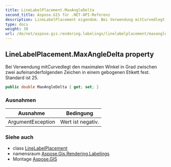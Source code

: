 ```yaml
---
title: LineLabelPlacement.MaxAngleDelta
second_title: Aspose.GIS für .NET-API-Referenz
description: LineLabelPlacement eigendom. Bei Verwendung mitCurvedlegt den maximalen Winkel in Grad zwischen zwei aufeinanderfolgenden Zeichen in einem gebogenen Etikett fest. Standard ist 25.
type: docs
weight: 30
url: /de/net/aspose.gis.rendering.labelings/linelabelplacement/maxangledelta/
---
```

## LineLabelPlacement.MaxAngleDelta property

Bei Verwendung mitCurvedlegt den maximalen Winkel in Grad zwischen zwei aufeinanderfolgenden Zeichen in einem gebogenen Etikett fest. Standard ist 25.

```csharp
public double MaxAngleDelta { get; set; }
```

### Ausnahmen

| Ausnahme | Bedingung |
| --- | --- |
| ArgumentException | Wert ist negativ. |

### Siehe auch

* class [LineLabelPlacement](../)
* namensraum [Aspose.Gis.Rendering.Labelings](../../linelabelplacement/)
* Montage [Aspose.GIS](../../../)


